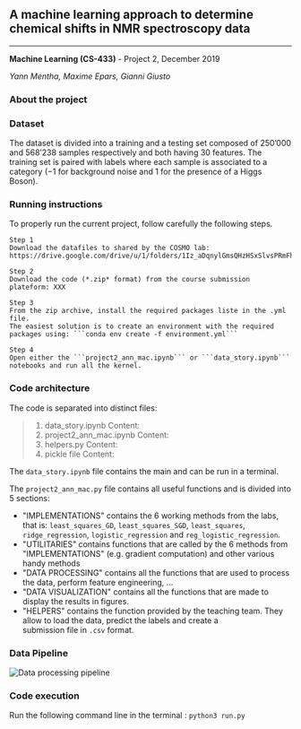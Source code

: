 ## A machine learning approach to determine chemical shifts in NMR spectroscopy data 
_____________________________________________________________________
**Machine Learning (CS-433)** - Project 2, December 2019

_Yann Mentha, Maxime Epars, Gianni Giusto_


### About the project


### Dataset
The  dataset is divided into a training and a testing set composed of 250’000 and 568’238 samples respectively and both having 30 features. The training set is paired with labels where each sample is associated  to  a  category  (−1 for  background  noise  and 1 for the presence of a Higgs Boson).

### Running instructions
To properly run the current project, follow carefully the following steps.

```
Step 1
Download the datafiles to shared by the COSMO lab: https://drive.google.com/drive/u/1/folders/1Iz_aDqnylGmsQHzHSxSlvsPRmFhwVcoM
```

```
Step 2
Download the code (*.zip* format) from the course submission plateform: XXX
```

```
Step 3
From the zip archive, install the required packages liste in the .yml file.
The easiest solution is to create an environment with the required packages using: ```conda env create -f environment.yml```
```

```
Step 4
Open either the ```project2_ann_mac.ipynb``` or ```data_story.ipynb``` notebooks and run all the kernel.
```


### Code architecture
The code is separated into distinct files:

>1. data_story.ipynb
Content:
>2. project2_ann_mac.ipynb
Content:
>3. helpers.py
Content:
>4. pickle file
Content:

The `data_story.ipynb` file contains the main and can be run in a terminal. 

The `project2_ann_mac.py` file contains all useful functions and is divided into 5 sections: 

   - "IMPLEMENTATIONS" contains the 6 working methods from the labs, that is: `least_squares_GD`, `least_squares_SGD`, `least_squares`,        `ridge_regression`, `logistic_regression` and `reg_logistic_regression`.
   - "UTILITARIES" contains functions that are called by the 6 methods from "IMPLEMENTATIONS" (e.g. gradient computation) and other             various handy methods 
   - "DATA PROCESSING" contains all the functions that are used to process the data, perform feature engineering, ...
   - "DATA VISUALIZATION" contains all the functions that are made to display the results in figures.
   - "HELPERS" contains the function provided by the teaching team. They allow to load the data, predict the labels and create a   
      submission file in `.csv` format. 
    

### Data Pipeline
![Data processing pipeline](https://github.com/ymentha14/MLprojectfall2019/blob/master/project1/results/pipeline.png)

### Code execution
Run the following command line in the terminal : `python3 run.py`


